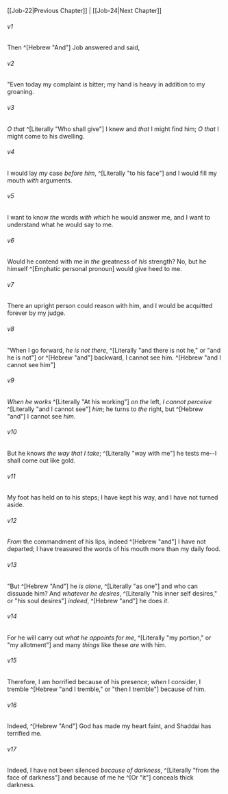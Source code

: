 ﻿---
aliases:
  - Job 23
---

[[Job-22|Previous Chapter]] | [[Job-24|Next Chapter]]

###### v1
Then ^[Hebrew "And"] Job answered and said,

###### v2
"Even today my complaint _is_ bitter;
my hand is heavy in addition to my groaning.

###### v3
_O that_ ^[Literally "Who shall give"] I knew and _that_ I might find him;
_O that_ I might come to his dwelling.

###### v4
I would lay _my_ case _before him_, ^[Literally "to his face"]
and I would fill my mouth _with_ arguments.

###### v5
I want to know _the_ words _with which_ he would answer me,
and I want to understand what he would say to me.

###### v6
Would he contend with me in _the_ greatness of _his_ strength?
No, but he himself ^[Emphatic personal pronoun] would give heed to me.

###### v7
There an upright person could reason with him,
and I would be acquitted forever by my judge.

###### v8
"When I go forward, _he is not there_, ^[Literally "and there is not he," or "and he is not"]
or ^[Hebrew "and"] backward, I cannot see him. ^[Hebrew "and I cannot see him"]

###### v9
_When he works_ ^[Literally "At his working"] _on the_ left, _I cannot perceive_ ^[Literally "and I cannot see"] _him_;
he turns to _the_ right, but ^[Hebrew "and"] I cannot see _him_.

###### v10
But he knows _the way that I take_; ^[Literally "way with me"]
he tests me--I shall come out like gold.

###### v11
My foot has held on to his steps;
I have kept his way, and I have not turned aside.

###### v12
_From_ the commandment of his lips, indeed ^[Hebrew "and"] I have not departed;
I have treasured the words of his mouth more than my daily food.

###### v13
"But ^[Hebrew "And"] he _is_ _alone_, ^[Literally "as one"] and who can dissuade him?
And _whatever he desires_, ^[Literally "his inner self desires," or "his soul desires"] _indeed_, ^[Hebrew "and"] he does _it_.

###### v14
For he will carry out _what he appoints for me_, ^[Literally "my portion," or "my allotment"]
and many _things_ like these _are_ with him.

###### v15
Therefore, I am horrified because of his presence;
_when_ I consider, I tremble ^[Hebrew "and I tremble," or "then I tremble"] because of him.

###### v16
Indeed, ^[Hebrew "And"] God has made my heart faint,
and Shaddai has terrified me.

###### v17
Indeed, I have not been silenced _because of darkness_, ^[Literally "from the face of darkness"]
and because of me he ^[Or "it"] conceals thick darkness.